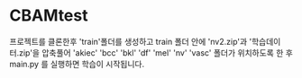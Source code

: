 # CBAMtest
프로젝트를 클론한후 'train'폴더를 생성하고 train 폴더 안에 'nv2.zip'과 '학습데이터.zip'을  압축풀어 
'akiec' 'bcc' 'bkl' 'df' 'mel' 'nv' 'vasc' 폴더가 위치하도록 한 후 
main.py 를 실행하면 학습이 시작됩니다.
